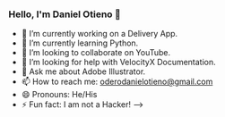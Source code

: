 ### Hello, I'm Daniel Otieno 👋

- 🔭 I’m currently working on a Delivery App.
- 🌱 I’m currently learning Python.
- 👯 I’m looking to collaborate on YouTube.
- 🤔 I’m looking for help with VelocityX Documentation.
- 💬 Ask me about Adobe Illustrator.
- 📫 How to reach me: oderodanielotieno@gmail.com
- 😄 Pronouns: He/His
- ⚡ Fun fact: I am not a Hacker!
-->
